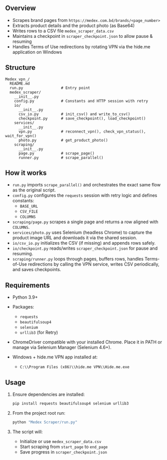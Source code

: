 ## Overview
- Scrapes brand pages from `https://medex.com.bd/brands/<page_number>`
- Extracts product details and the product photo (as Base64)
- Writes rows to a CSV file `medex_scraper_data.csv`
- Maintains a checkpoint in `scraper_checkpoint.json` to allow pause & resuming
- Handles Terms of Use redirections by rotating VPN via the hide.me application on Windows

## Structure
```
Medex_vpn_/
  README.md
  run.py                 # Entry point 
  medex_scraper/
    __init__.py
    config.py            # Constants and HTTP session with retry
    io/
      __init__.py
      csv_io.py          # init_csv() and write_to_csv()
      checkpoint.py      # save_checkpoint(), load_checkpoint()
    services/
      __init__.py
      vpn.py             # reconnect_vpn(), check_vpn_status(), wait_for_vpn()
      photo.py           # get_product_photo()
    scraping/
      __init__.py
      page.py            # scrape_page()
      runner.py          # scrape_parallel()
```

## How it works
- `run.py` imports `scrape_parallel()` and orchestrates the exact same flow as the original script.
- `config.py` configures the `requests` session with retry logic and defines constants:
  - `BASE_URL`
  - `CSV_FILE`
  - `COLUMNS`
- `scraping/page.py` scrapes a single page and returns a row aligned with `COLUMNS`.
- `services/photo.py` uses Selenium (headless Chrome) to capture the product image URL and downloads it via the shared session.
- `io/csv_io.py` initializes the CSV (if missing) and appends rows safely.
- `io/checkpoint.py` reads/writes `scraper_checkpoint.json` for pause and resuming.
- `scraping/runner.py` loops through pages, buffers rows, handles Terms-of-Use redirections by calling the VPN service, writes CSV periodically, and saves checkpoints.

## Requirements
- Python 3.9+
- Packages:
  - `requests`
  - `beautifulsoup4`
  - `selenium`
  - `urllib3` (for Retry)

- ChromeDriver compatible with your installed Chrome. Place it in PATH or manage via Selenium Manager (Selenium 4.6+).

- Windows + hide.me VPN app installed at:
  - `C:\\Program Files (x86)\\hide.me VPN\\Hide.me.exe`

## Usage
1. Ensure dependencies are installed:
   ```bash
   pip install requests beautifulsoup4 selenium urllib3
   ```

2. From the project root run:
   ```bash
   python "Medex Scraper/run.py"
   ```

3. The script will:
   - Initialize or use `medex_scraper_data.csv`
   - Start scraping from `start_page` to `end_page`
   - Save progress in `scraper_checkpoint.json`
